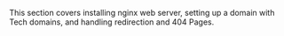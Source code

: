 This section covers installing nginx web server, setting up a domain with Tech domains, and handling redirection and 404 Pages.
